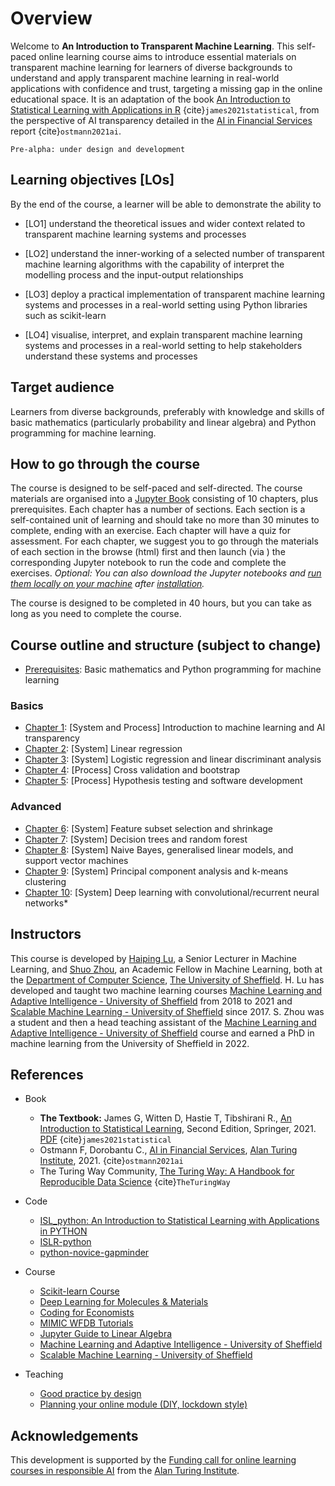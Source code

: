# Overview

Welcome to **An Introduction to Transparent Machine Learning**. This self-paced online learning course aims to introduce essential materials on transparent machine learning for learners of diverse backgrounds to understand and apply transparent machine learning in real-world applications with confidence and trust, targeting a missing gap in the online educational space. It is an adaptation of the book [An Introduction to Statistical Learning with Applications in R](https://www.statlearning.com/) {cite}`james2021statistical`, from the perspective of AI transparency detailed in the [AI in Financial Services](https://www.turing.ac.uk/sites/default/files/2021-06/ati_ai_in_financial_services_lores.pdf) report {cite}`ostmann2021ai`.

```{admonition} Version
Pre-alpha: under design and development
```

## Learning objectives [LOs]

By the end of the course, a learner will be able to demonstrate the ability to

- [LO1] understand the theoretical issues and wider context related to transparent machine learning systems and processes

- [LO2] understand the inner-working of a selected number of transparent machine learning algorithms with the capability of interpret the modelling process and the input-output relationships

- [LO3] deploy a practical implementation of transparent machine learning systems and processes in a real-world setting using Python libraries such as scikit-learn

- [LO4] visualise, interpret, and explain transparent machine learning systems and processes in a real-world setting to help stakeholders understand these systems and processes

## Target audience

Learners from diverse backgrounds, preferably with knowledge and skills of basic mathematics (particularly probability and linear algebra) and Python programming for machine learning.

## How to go through the course

The course is designed to be self-paced and self-directed. The course materials are organised into a [Jupyter Book](https://jupyterbook.org/) consisting of 10 chapters, plus prerequisites. Each chapter has a number of sections. Each section is a self-contained unit of learning and should take no more than 30 minutes to complete, ending with an exercise. Each chapter will have a quiz for assessment. For each chapter, we suggest you to go through the materials of each section in the browse (html) first and then launch (via <i class="fas fa-rocket"></i>) the corresponding Jupyter notebook to run the code and complete the exercises. _Optional: You can also download the Jupyter notebooks and [run them locally on your machine](https://jupyter-notebook-beginner-guide.readthedocs.io/en/latest/execute.html) after [installation](https://jupyter-notebook-beginner-guide.readthedocs.io/en/latest/install.html)._

The course is designed to be completed in 40 hours, but you can take as long as you need to complete the course.

## Course outline and structure (subject to change)

- [Prerequisites](https://pykale.github.io/transparentML/00-prereq/overview.html): Basic mathematics and Python programming for machine learning

### Basics

- [Chapter 1](https://pykale.github.io/transparentML/01-intro/overview.html): [System and Process] Introduction to machine learning and AI transparency
- [Chapter 2](https://pykale.github.io/transparentML/02-linear-reg/overview.html): [System] Linear regression
- [Chapter 3](https://pykale.github.io/transparentML/03-logistic-reg/overview.html): [System] Logistic regression and linear discriminant analysis
- [Chapter 4](https://pykale.github.io/transparentML/04-cross-val-bootstrap/overview.html): [Process] Cross validation and bootstrap
- [Chapter 5](https://pykale.github.io/transparentML/05-hypo-test-sw-dev/overview.html): [Process] Hypothesis testing and software development

### Advanced

- [Chapter 6](https://pykale.github.io/transparentML/06-ftr-select-shrink/overview.html): [System] Feature subset selection and shrinkage
- [Chapter 7](https://pykale.github.io/transparentML/07-dec-trees-rnd-forest/overview.html): [System] Decision trees and random forest
- [Chapter 8](https://pykale.github.io/transparentML/08-nb-glm-svm/overview.html): [System] Naive Bayes, generalised linear models, and support vector machines
- [Chapter 9](https://pykale.github.io/transparentML/09-pca-kmeans/overview.html): [System] Principal component analysis and k-means clustering
- [Chapter 10](https://pykale.github.io/transparentML/10-deep-cnn-rnn/overview.html): [System] Deep learning with convolutional/recurrent neural networks*

## Instructors

This course is developed by [Haiping Lu](https://haipinglu.github.io/), a Senior Lecturer in Machine Learning, and [Shuo Zhou](https://shuo-zhou.github.io/), an Academic Fellow in Machine Learning, both at the [Department of Computer Science](https://www.sheffield.ac.uk/dcs), [The University of Sheffield](https://www.sheffield.ac.uk/). H. Lu has developed and taught two machine learning courses [Machine Learning and Adaptive Intelligence - University of Sheffield](https://github.com/maalvarezl/MLAI) from 2018 to 2021 and [Scalable Machine Learning - University of Sheffield](https://github.com/haipinglu/ScalableML) since 2017. S. Zhou was a student and then a head teaching assistant of the [Machine Learning and Adaptive Intelligence - University of Sheffield](https://github.com/maalvarezl/MLAI) course and earned a PhD in machine learning from the University of Sheffield in 2022.

## References

- Book
  - **The Textbook:** James G, Witten D, Hastie T, Tibshirani R., [An Introduction to Statistical Learning](https://www.statlearning.com/), Second Edition,  Springer, 2021. [PDF](https://hastie.su.domains/ISLR2/ISLRv2_website.pdf) {cite}`james2021statistical`
  - Ostmann F, Dorobantu C., [AI in Financial Services](https://www.turing.ac.uk/sites/default/files/2021-06/ati_ai_in_financial_services_lores.pdf), [Alan Turing Institute](https://www.turing.ac.uk/), 2021. {cite}`ostmann2021ai`
  - The Turing Way Community, [The Turing Way: A Handbook for Reproducible Data Science](https://the-turing-way.netlify.app/) {cite}`TheTuringWay`
- Code
  - [ISL_python: An Introduction to Statistical Learning with Applications in PYTHON](https://github.com/qx0731/Sharing_ISL_python)
  - [ISLR-python](https://github.com/JWarmenhoven/ISLR-python)
  - [python-novice-gapminder](https://github.com/swcarpentry/python-novice-gapminder/tree/gh-pages/_episodes)
- Course
  - [Scikit-learn Course](https://inria.github.io/scikit-learn-mooc/index.html)
  - [Deep Learning for Molecules & Materials](https://dmol.pub/)
  - [Coding for Economists](https://aeturrell.github.io/coding-for-economists/)
  - [MIMIC WFDB Tutorials](https://wfdb.io/mimic_wfdb_tutorials/)
  - [Jupyter Guide to Linear Algebra](https://bvanderlei.github.io/jupyter-guide-to-linear-algebra/intro.html)
  - [Machine Learning and Adaptive Intelligence - University of Sheffield](https://github.com/maalvarezl/MLAI)
  - [Scalable Machine Learning - University of Sheffield](https://github.com/haipinglu/ScalableML)

- Teaching
  - [Good practice by design](https://onlinelearning.london.ac.uk/2020/06/08/good-practice-by-design/)
  - [Planning your online module (DIY, lockdown style)](https://onlinelearning.london.ac.uk/2020/05/24/planning-your-online-module-diy-lockdown-style/)

## Acknowledgements

This development is supported by the [Funding call for online learning courses in responsible AI](https://www.turing.ac.uk/funding-call-online-learning-courses-responsible-ai) from the [Alan Turing Institute](https://www.turing.ac.uk/).
